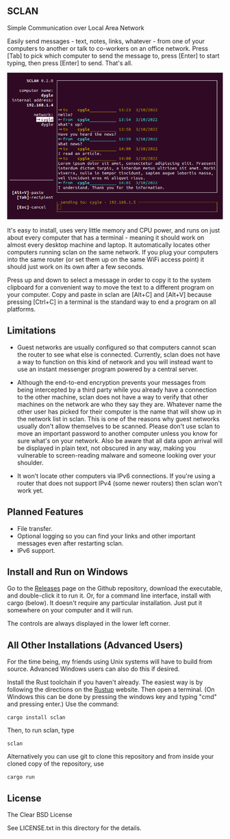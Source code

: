 SCLAN
--------------------------------------------
Simple Communication over Local Area Network

Easily send messages - text, notes, links, whatever - from one of your computers to another or talk to co-workers on an office network. Press [Tab] to pick which computer to send the message to, press [Enter] to start typing, then press [Enter] to send. That's all.

![screenshot](/screenshots/sclan_01.png)

It's easy to install, uses very little memory and CPU power, and runs on just about every computer that has a terminal - meaning it should work on almost every desktop machine and laptop. It automatically locates other computers running sclan on the same network. If you plug your computers into the same router (or set them up on the same WiFi access point) it should just work on its own after a few seconds.

Press up and down to select a message in order to copy it to the system clipboard for a convenient way to move the text to a different program on your computer. Copy and paste in sclan are [Alt+C] and [Alt+V] because pressing [Ctrl+C] in a terminal is the standard way to end a program on all platforms.


Limitations
-----------
* Guest networks are usually configured so that computers cannot scan the router to see what else is connected. Currently, sclan does not have a way to function on this kind of network and you will instead want to use an instant messenger program powered by a central server.

* Although the end-to-end encryption prevents your messages from being intercepted by a third party while you already have a connection to the other machine, sclan does not have a way to verify that other machines on the network are who they say they are. Whatever name the other user has picked for their computer is the name that will show up in the network list in sclan. This is one of the reasons why guest networks usually don't allow themselves to be scanned. Please don't use sclan to move an important password to another computer unless you know for sure what's on your network. Also be aware that all data upon arrival will be displayed in plain text, not obscured in any way, making you vulnerable to screen-reading malware and someone looking over your shoulder.

* It won't locate other computers via IPv6 connections. If you're using a router that does not support IPv4 (some newer routers) then sclan won't work yet.


Planned Features
----------------
* File transfer.
* Optional logging so you can find your links and other important messages even after restarting sclan.
* IPv6 support.


Install and Run on Windows
--------------------------
Go to the [Releases](https://github.com/Flaise/sclan/releases) page on the Github repository, download the executable, and double-click it to run it. Or, for a command line interface, install with cargo (below). It doesn't require any particular installation. Just put it somewhere on your computer and it will run.

The controls are always displayed in the lower left corner.

All Other Installations (Advanced Users)
----------------------------------------
For the time being, my friends using Unix systems will have to build from source. Advanced Windows users can also do this if desired.

Install the Rust toolchain if you haven't already. The easiest way is by following the directions on the [Rustup](https://rustup.rs/) website. Then open a terminal. (On Windows this can be done by pressing the windows key and typing "cmd" and pressing enter.) Use the command:

    cargo install sclan
    
Then, to run sclan, type

    sclan
    
Alternatively you can use git to clone this repository and from inside your cloned copy of the repository, use

    cargo run


License
---------------------
The Clear BSD License

See LICENSE.txt in this directory for the details.

